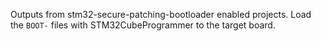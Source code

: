 Outputs from stm32-secure-patching-bootloader enabled projects.
Load the `BOOT-` files with STM32CubeProgrammer to the target board.

